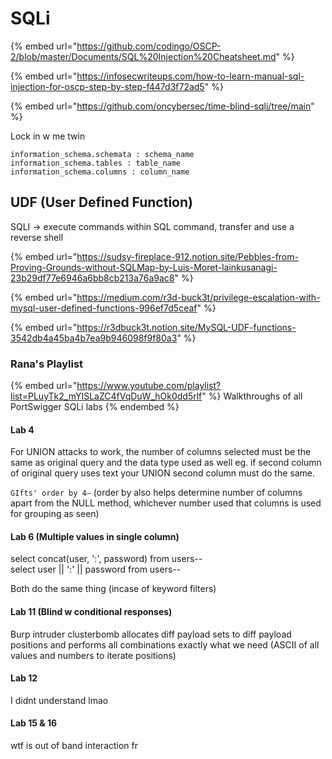 # SQLi



{% embed url="https://github.com/codingo/OSCP-2/blob/master/Documents/SQL%20Injection%20Cheatsheet.md" %}

{% embed url="https://infosecwriteups.com/how-to-learn-manual-sql-injection-for-oscp-step-by-step-f447d3f72ad5" %}

{% embed url="https://github.com/oncybersec/time-blind-sqli/tree/main" %}

Lock in w me twin

```
information_schema.schemata : schema_name
information_schema.tables : table_name
information_schema.columns : column_name
```

## UDF (User Defined Function)

SQLI -> execute commands within SQL command, transfer and use a reverse shell

{% embed url="https://sudsy-fireplace-912.notion.site/Pebbles-from-Proving-Grounds-without-SQLMap-by-Luis-Moret-lainkusanagi-23b29df77e6946a6bb8cb213a76a9ac8" %}

{% embed url="https://medium.com/r3d-buck3t/privilege-escalation-with-mysql-user-defined-functions-996ef7d5ceaf" %}

{% embed url="https://r3dbuck3t.notion.site/MySQL-UDF-functions-3542db4a45ba4b7ea9b946098f9f80a3" %}

### Rana's Playlist

{% embed url="https://www.youtube.com/playlist?list=PLuyTk2_mYISLaZC4fVqDuW_hOk0dd5rlf" %}
Walkthroughs of all PortSwigger SQLi labs
{% endembed %}

#### Lab 4

For UNION attacks to work, the number of columns selected must be the same as original query and the data type used as well eg. if second column of original query uses text your UNION second column must do the same.

`GIfts' order by 4—` (order by also helps determine number of columns apart from the NULL method, whichever number used that columns is used for grouping as seen)

#### Lab 6 (Multiple values in single column)

select concat(user, ':', password) from users--\
select user || ':' || password from users--

Both do the same thing (incase of keyword filters)

#### Lab 11 (Blind w conditional responses)

Burp intruder clusterbomb allocates diff payload sets to diff payload positions and performs all combinations exactly what we need (ASCII of all values and numbers to iterate positions)

#### Lab 12

I didnt understand lmao

#### Lab 15 & 16&#x20;

wtf is out of band interaction fr

